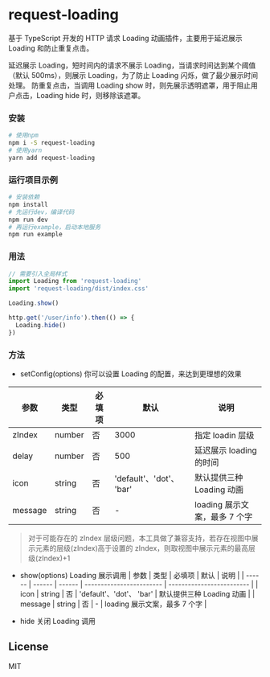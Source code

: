 # request-loading

基于 TypeScript 开发的 HTTP 请求 Loading 动画插件，主要用于延迟展示 Loading 和防止重复点击。

延迟展示 Loading，短时间内的请求不展示 Loading，当请求时间达到某个阈值（默认 500ms），则展示 Loading，为了防止 Loading 闪烁，做了最少展示时间处理。
防重复点击，当调用 Loading show 时，则先展示透明遮罩，用于阻止用户点击，Loading hide 时，则移除该遮罩。

### 安装

```bash
# 使用npm
npm i -S request-loading
# 使用yarn
yarn add request-loading
```

### 运行项目示例

```bash
# 安装依赖
npm install
# 先运行dev，编译代码
npm run dev
# 再运行example，启动本地服务
npm run example
```

### 用法

```ts
// 需要引入全局样式
import Loading from 'request-loading'
import 'request-loading/dist/index.css'

Loading.show()

http.get('/user/info').then(() => {
  Loading.hide()
})
```

### 方法

- setConfig(options)
  你可以设置 Loading 的配置，来达到更理想的效果

| 参数    | 类型   | 必填项 | 默认                     | 说明                          |
| ------- | ------ | ------ | ------------------------ | ----------------------------- |
| zIndex  | number | 否     | 3000                     | 指定 loadin 层级              |
| delay   | number | 否     | 500                      | 延迟展示 loading 的时间       |
| icon    | string | 否     | 'default'、'dot'、 'bar' | 默认提供三种 Loading 动画     |
| message | string | 否     | -                        | loading 展示文案，最多 7 个字 |

> 对于可能存在的 zIndex 层级问题，本工具做了兼容支持，若存在视图中展示元素的层级(zIndex)高于设置的 zIndex，则取视图中展示元素的最高层级(zIndex)+1

- show(options)
  Loading 展示调用
  | 参数 | 类型 | 必填项 | 默认 | 说明 |
  | ------ | ------ | ------ | ------------------------ | ------------------------- |
  | icon | string | 否 | 'default'、'dot'、 'bar' | 默认提供三种 Loading 动画 |
  | message | string | 否 | - | loading 展示文案，最多 7 个字 |

- hide
  关闭 Loading 调用

## License

MIT
